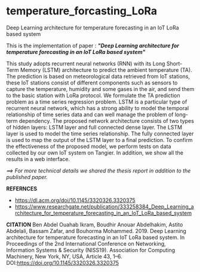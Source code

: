 # temperature_forcasting_LoRa
Deep Learning architecture for temperature forecasting in an IoT LoRa based system

This is the implementation of paper : ***"Deep Learning architecture for temperature forecasting in an IoT LoRa based system"***


This study adopts recurrent neural networks (RNN) with its Long Short-Term Memory (LSTM) architecture to predict the ambient temperature (TA). The prediction is based on meteorological data retrieved from IoT stations, these IoT stations consist of different components such as sensors to capture the temperature, humidity and some gases in the air, and send them to the basic station with LoRa protocol. We formulate the TA prediction problem as a time series regression problem. LSTM is a particular type of recurrent neural network, which has a strong ability to model the temporal relationship of time series data and can well manage the problem of long-term dependency. The proposed network architecture consists of two types of hidden layers: LSTM layer and full connected dense layer. The LSTM layer is used to model the time series relationship. The fully connected layer is used to map the output of the LSTM layer to a final prediction. To confirm the effectiveness of the proposed model, we perform tests on data collected by our own IoT system on Tangier. In addition, we show all the results in a web interface.

*==> For more technical details we shared the thesis report in addition to the published paper.*

**REFERNCES**
* https://dl.acm.org/doi/10.1145/3320326.3320375
* https://www.researchgate.net/publication/333258384_Deep_Learning_architecture_for_temperature_forecasting_in_an_IoT_LoRa_based_system

**CITATION** Ben Abdel Ouahab Ikram, Boudhir Anouar Abdelhakim, Astito Abdelali, Bassam Zafar, and Bouhorma Mohammed. 2019. Deep Learning architecture for temperature forecasting in an IoT LoRa based system. In Proceedings of the 2nd International Conference on Networking, Information Systems & Security (NISS19). Association for Computing Machinery, New York, NY, USA, Article 43, 1–6. DOI:https://doi.org/10.1145/3320326.3320375
